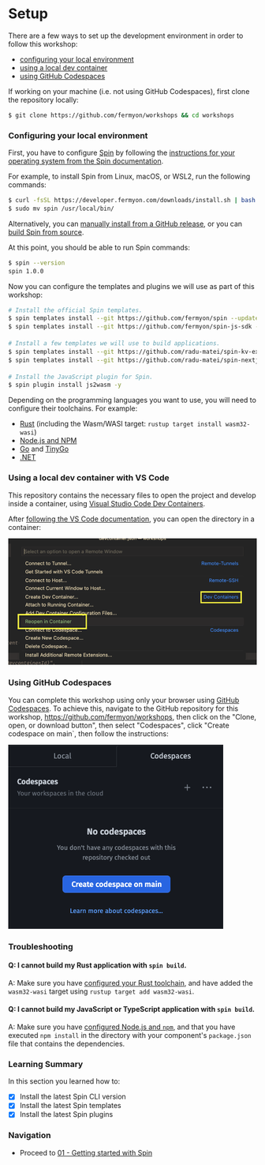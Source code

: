 # Setup

There are a few ways to set up the development environment in order to follow this workshop:

- [configuring your local environment](#configuring-your-local-environment)
- [using a local dev container](#using-a-local-dev-container-with-vs-code)
- [using GitHub Codespaces](#using-github-codespaces)

If working on your machine (i.e. not using GitHub Codespaces), first clone the repository locally:

```bash
$ git clone https://github.com/fermyon/workshops && cd workshops
```

### Configuring your local environment

First, you have to configure [Spin](https://fermyon.com/spin) by following the [instructions for your operating system from the Spin documentation](https://developer.fermyon.com/spin/install).

For example, to install Spin from Linux, macOS, or WSL2, run the following commands:

```bash
$ curl -fsSL https://developer.fermyon.com/downloads/install.sh | bash
$ sudo mv spin /usr/local/bin/
```

Alternatively, you can [manually install from a GitHub release](https://github.com/fermyon/spin/releases), or you can [build Spin from source](https://developer.fermyon.com/spin/contributing-spin).

At this point, you should be able to run Spin commands:

```bash
$ spin --version
spin 1.0.0
```

Now you can configure the templates and plugins we will use as part of this workshop:

```bash
# Install the official Spin templates.
$ spin templates install --git https://github.com/fermyon/spin --update
$ spin templates install --git https://github.com/fermyon/spin-js-sdk --update

# Install a few templates we will use to build applications.
$ spin templates install --git https://github.com/radu-matei/spin-kv-explorer --update
$ spin templates install --git https://github.com/radu-matei/spin-nextjs --update

# Install the JavaScript plugin for Spin.
$ spin plugin install js2wasm -y
```

Depending on the programming languages you want to use, you will need to configure their toolchains. For example:

- [Rust](https://www.rust-lang.org/learn/get-started) (including the Wasm/WASI target: `rustup target install wasm32-wasi`)
- [Node.js and NPM](https://docs.npmjs.com/downloading-and-installing-node-js-and-npm)
- [Go](https://go.dev/doc/install) and [TinyGo](https://tinygo.org/getting-started/install)
- [.NET](https://dotnet.microsoft.com/en-us/download/dotnet/7.0)

### Using a local dev container with VS Code

This repository contains the necessary files to open the project and develop inside a container, using [Visual Studio Code Dev Containers](https://code.visualstudio.com/docs/devcontainers/containers).

After [following the VS Code documentation](https://code.visualstudio.com/docs/devcontainers/tutorial), you can open the directory in a container:

![Open the workshops repository using a VS Code Dev Container](../media/dev-container.png)

### Using GitHub Codespaces

You can complete this workshop using only your browser using [GitHub Codespaces](https://github.com/features/codespaces). To achieve this, navigate to the GitHub repository for this workshop, https://github.com/fermyon/workshops, then click on the "Clone, open, or download button", then select "Codespaces", click "Create codespace on main`, then follow the instructions:

![Open the repository using GitHub Codespaces](../media/gh-codespace.png)


### Troubleshooting

#### Q: I cannot build my Rust application with `spin build`.

A: Make sure you have [configured your Rust toolchain](https://www.rust-lang.org/tools/install), and have added the `wasm32-wasi` target using `rustup target add wasm32-wasi`.

#### Q: I cannot build my JavaScript or TypeScript application with `spin build`.

A: Make sure you have [configured Node.js and `npm`](https://docs.npmjs.com/downloading-and-installing-node-js-and-npm), and that you have executed `npm install` in the directory with your component's `package.json` file that contains the dependencies.

### Learning Summary

In this section you learned how to:

- [x] Install the latest Spin CLI version
- [x] Install the latest Spin templates
- [x] Install the latest Spin plugins

### Navigation

- Proceed to [01 - Getting started with Spin](./01-getting-started.md)